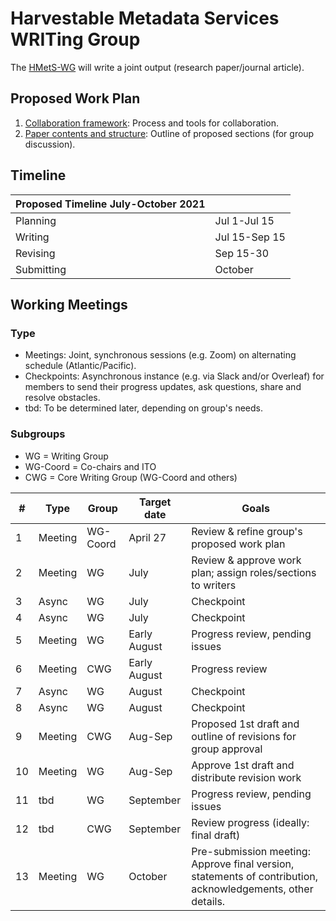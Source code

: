 # Harvestable Metadata Services WRITing Group

The [HMetS-WG](https://www.worlddatasystem.org/community/working-groups/harvestable-metadata-service) will write a joint output (research paper/journal article). 

## Proposed Work Plan

1. [Collaboration framework](https://wdsito.sharepoint.com/:w:/s/WDS-ITO/HMetS/EaJbV31jr45NjDMK7LMM88EBAlZW74uCeYF5QXeCJxiy4Q?e=eMXwCd): Process and tools for collaboration.
1. [Paper contents and structure](https://wdsito.sharepoint.com/:w:/s/WDS-ITO/HMetS/EbADsn_EY7dPjw2wWAk7f1kBeKNlDpNG5ljY1VaGhbnGDA?e=e8rKNa): Outline of proposed sections (for group discussion).
  
## Timeline
|Proposed Timeline July-October 2021|  |
|------------------------------------- |----------------|
|Planning|Jul 1-Jul 15|
|Writing|Jul 15-Sep 15|
|Revising|Sep 15-30|
|Submitting|October|

## Working Meetings
### Type
- Meetings: Joint, synchronous sessions (e.g. Zoom) on alternating schedule (Atlantic/Pacific). 
- Checkpoints: Asynchronous instance (e.g. via Slack and/or Overleaf) for members to send their progress updates, ask questions, share and resolve obstacles.
- tbd: To be determined later, depending on group's needs.

### Subgroups
- WG = Writing Group
- WG-Coord = Co-chairs and ITO
- CWG = Core Writing Group (WG-Coord and others)

|#|Type|Group|Target date|Goals|
|---|---|---|---|---|
|1|Meeting|WG-Coord|April 27|Review & refine group's proposed work plan|
|2|Meeting|WG|July|Review & approve work plan; assign roles/sections to writers|
|3|Async|WG|July|Checkpoint|
|4|Async|WG|July|Checkpoint|
|5|Meeting|WG|Early August|Progress review, pending issues|
|6|Meeting|CWG|Early August|Progress review|
|7|Async|WG|August|Checkpoint|
|8|Async|WG|August|Checkpoint|
|9|Meeting|CWG|Aug-Sep|Proposed 1st draft and outline of revisions for group approval|
|10|Meeting|WG|Aug-Sep|Approve 1st draft and distribute revision work|
|11|tbd|WG|September|Progress review, pending issues|
|12|tbd|CWG|September|Review progress (ideally: final draft)|
|13|Meeting|WG|October|Pre-submission meeting: Approve final version, statements of contribution, acknowledgements, other details.|
